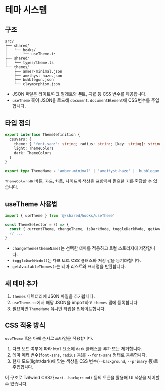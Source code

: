 # 테마 시스템

## 구조

```
src/
├── shared/
│   └── hooks/
│       └── useTheme.ts
├── shared/
│   └── types/theme.ts
└── themes/
    ├── amber-minimal.json
    ├── amethyst-haze.json
    ├── bubblegun.json
    └── claymorphism.json
```

- JSON 파일은 라이트/다크 팔레트와 폰트, 곡률 등 CSS 변수를 제공합니다.
- `useTheme` 훅이 JSON을 로드해 `document.documentElement`에 CSS 변수를 주입합니다.

## 타입 정의

```ts
export interface ThemeDefinition {
  cssVars: {
    theme: { 'font-sans': string; radius: string; [key: string]: string }
    light: ThemeColors
    dark: ThemeColors
  }
}

export type ThemeName = 'amber-minimal' | 'amethyst-haze' | 'bubblegum' | 'claymorphism'
```

`ThemeColors`는 버튼, 카드, 차트, 사이드바 색상을 포함하며 필요한 키를 확장할 수 있습니다.

## useTheme 사용법

```ts
import { useTheme } from '@/shared/hooks/useTheme'

const ThemeSelector = () => {
  const { currentTheme, changeTheme, isDarkMode, toggleDarkMode, getAvailableThemes } = useTheme()
  // ...
}
```

- `changeTheme(themeName)`는 선택한 테마를 적용하고 로컬 스토리지에 저장합니다.
- `toggleDarkMode()`는 다크 모드 CSS 클래스와 저장 값을 동기화합니다.
- `getAvailableThemes()`는 테마 리스트와 표시명을 반환합니다.

## 새 테마 추가

1. `themes` 디렉터리에 JSON 파일을 추가합니다.
2. `useTheme.ts`에서 해당 JSON을 import하고 `themes` 맵에 등록합니다.
3. 필요하면 `ThemeName` 유니언 타입을 업데이트합니다.

## CSS 적용 방식

`useTheme` 훅은 아래 순서로 스타일을 적용합니다.

1. 다크 모드 여부에 따라 `html` 요소에 `dark` 클래스를 추가 또는 제거합니다.
2. 테마 메타 변수(`font-sans`, `radius` 등)를 `--font-sans` 형태로 등록합니다.
3. 현재 모드(light/dark)에 맞는 색상을 CSS 변수(`--background`, `--primary` 등)로 주입합니다.

이 구조로 Tailwind CSS가 `var(--background)` 등의 토큰을 활용해 UI 색상을 제어할 수 있습니다.
